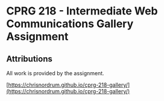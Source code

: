 # CPRG 218 - Intermediate Web Communications Gallery Assignment
## Attributions
All work is provided by the assignment.

[https://chrisnordrum.github.io/cprg-218-gallery/](https://chrisnordrum.github.io/cprg-218-gallery/)